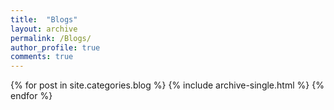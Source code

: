 ```yaml
---
title:  "Blogs"
layout: archive
permalink: /Blogs/
author_profile: true
comments: true
---
```


{% for post in site.categories.blog %}
    {% include archive-single.html %}
{% endfor %}